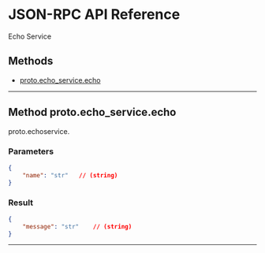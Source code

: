 # JSON-RPC API Reference

Echo Service



## Methods





- [proto.echo_service.echo](#proto.echo_service.echo)




---



<a id="proto.echo_service.echo"></a>

## Method proto.echo_service.echo

proto.echoservice.

### Parameters
```json
{
	"name": "str"	// (string) 
}
```

### Result
```json
{
	"message": "str"	// (string) 
}
```
---





